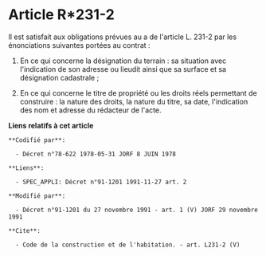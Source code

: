 # Article R*231-2

Il est satisfait aux obligations prévues au a de l'article L. 231-2 par les énonciations suivantes portées au contrat : 

1. En ce qui concerne la désignation du terrain : sa situation avec l'indication de son adresse ou lieudit ainsi que sa
surface et sa désignation cadastrale ; 

2. En ce qui concerne le titre de propriété ou les droits réels permettant de construire : la nature des droits, la nature du
titre, sa date, l'indication des nom et adresse du rédacteur de l'acte.

**Liens relatifs à cet article**

	**Codifié par**:

	  - Décret n°78-622 1978-05-31 JORF 8 JUIN 1978

	**Liens**:

	  - SPEC_APPLI: Décret n°91-1201 1991-11-27 art. 2

	**Modifié par**:

	  - Décret n°91-1201 du 27 novembre 1991 - art. 1 (V) JORF 29 novembre 1991

	**Cite**:

	  - Code de la construction et de l'habitation. - art. L231-2 (V)
